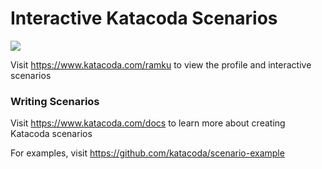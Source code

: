 # Interactive Katacoda Scenarios

[![](http://shields.katacoda.com/katacoda/ramku/count.svg)](https://www.katacoda.com/ramku "Get your profile on Katacoda.com")

Visit https://www.katacoda.com/ramku to view the profile and interactive scenarios

### Writing Scenarios
Visit https://www.katacoda.com/docs to learn more about creating Katacoda scenarios

For examples, visit https://github.com/katacoda/scenario-example
